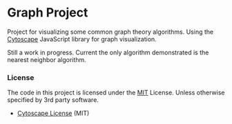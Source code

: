 # Graph Project

Project for visualizing some common graph theory algorithms.
Using the [Cytoscape](http://js.cytoscape.org/) JavaScript library for graph visualization.

Still a work in progress. Current the only algorithm demonstrated is the nearest neighbor algorithm.

### License

The code in this project is licensed under the [MIT](https://opensource.org/licenses/MIT) License. Unless otherwise specified by 3rd party software.

- [Cytoscape License](https://github.com/cytoscape/cytoscape.js/blob/master/LICENSE) (MIT)

